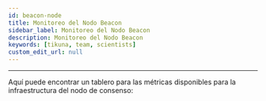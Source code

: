 ```yaml
---
id: beacon-node
title: Monitoreo del Nodo Beacon
sidebar_label: Monitoreo del Nodo Beacon
description: Monitoreo del Nodo Beacon
keywords: [tikuna, team, scientists]
custom_edit_url: null
---
```

---

Aquí puede encontrar un tablero para las métricas disponibles para la infraestructura del nodo de consenso:

<a href="https://dash.tikuna.io/public-dashboards/ca0ff8d66a7c49948a0d20339555bade?orgId=0">
<div className="buttonSpanishDashboard"></div>
</a>
